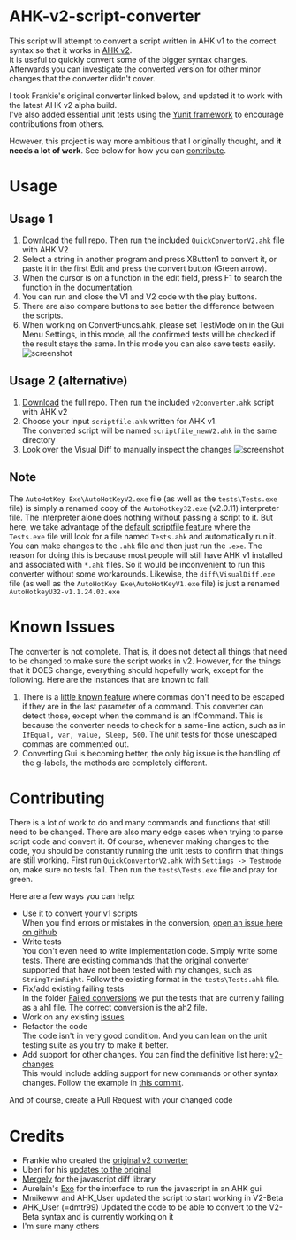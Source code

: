 # AHK-v2-script-converter
This script will attempt to convert a script written in AHK v1 to the correct syntax so that it works in [AHK v2](https://autohotkey.com/v2/).  
It is useful to quickly convert some of the bigger syntax changes. Afterwards you can investigate the converted version for other minor changes that the converter didn't cover.

I took Frankie's original converter linked below, and updated it to work with the latest AHK v2 alpha build.  
I've also added essential unit tests using the [Yunit framework](https://github.com/Uberi/Yunit) to encourage contributions from others.

However, this project is way more ambitious that I originally thought, and __it needs a lot of work__. See below for how you can [contribute](#contributing).

# Usage
## Usage 1
1. [Download](https://github.com/mmikeww/AHK-v2-script-converter/archive/master.zip) the full repo. Then run the included `QuickConvertorV2.ahk` file with AHK V2
2. Select a string in another program and press XButton1 to convert it, or paste it in the first Edit and press the convert button (Green arrow).
3. When the cursor is on a function in the edit field, press F1 to search the function in the documentation.
4. You can run and close the V1 and V2 code with the play buttons.
5. There are also compare buttons to see better the difference between the scripts.
6. When working on ConvertFuncs.ahk, please set TestMode on in the Gui Menu Settings, in this mode, all the confirmed tests will be checked if the result stays the same. In this mode you can also save tests easily.
![screenshot](https://github.com/mmikeww/AHK-v2-script-converter/blob/master/images/Quick%20Convertor%20V2.png)

## Usage 2 (alternative)
1. [Download](https://github.com/mmikeww/AHK-v2-script-converter/archive/master.zip) the full repo. Then run the included `v2converter.ahk` script with AHK v2
2. Choose your input `scriptfile.ahk` written for AHK v1.  
   The converted script will be named `scriptfile_newV2.ahk` in the same directory
3. Look over the Visual Diff to manually inspect the changes
![screenshot](https://github.com/mmikeww/AHK-v2-script-converter/blob/master/images/screenshot.jpg)

## Note
The `AutoHotKey Exe\AutoHotKeyV2.exe` file (as well as the `tests\Tests.exe` file) is simply a renamed copy of the `AutoHotkey32.exe` (v2.0.11) interpreter file. The interpreter alone does nothing without passing a script to it. But here, we take advantage of the [default scriptfile feature](https://lexikos.github.io/v2/docs/Scripts.htm#defaultfile) where the `Tests.exe` file will look for a file named `Tests.ahk` and automatically run it. You can make changes to the `.ahk` file and then just run the `.exe`. The reason for doing this is because most people will still have AHK v1 installed and associated with `*.ahk` files. So it would be inconvenient to run this converter without some workarounds. Likewise, the `diff\VisualDiff.exe` file (as well as the `AutoHotKey Exe\AutoHotKeyV1.exe` file) is just a renamed `AutoHotkeyU32-v1.1.24.02.exe`

# Known Issues
The converter is not complete. That is, it does not detect all things that need to be changed to make sure the script works in v2. However, for the things that it DOES change, everything should hopefully work, except for the following. Here are the instances that are known to fail:
1. There is a [little known feature](https://autohotkey.com/docs/commands/_EscapeChar.htm) where commas don't need to be escaped if they are in the last parameter of a command. This converter can detect those, except when the command is an IfCommand. This is because the converter needs to check for a same-line action, such as in `IfEqual, var, value, Sleep, 500`. The unit tests for those unescaped commas are commented out.
2. Converting Gui is becoming better, the only big issue is the handling of the g-labels, the methods are completely different.

# Contributing
There is a lot of work to do and many commands and functions that still need to be changed. There are also many edge cases when trying to parse script code and convert it. Of course, whenever making changes to the code, you should be constantly running the unit tests to confirm that things are still working.  First run `QuickConvertorV2.ahk` with `Settings -> Testmode` on, make sure no tests fail. Then run the `tests\Tests.exe` file and pray for green.

Here are a few ways you can help:

- Use it to convert your v1 scripts  
  When you find errors or mistakes in the conversion, [open an issue here on github](https://github.com/mmikeww/AHK-v2-script-converter/issues)
- Write tests  
  You don't even need to write implementation code. Simply write some tests. There are existing commands that the original converter supported that have not been tested with my changes, such as `StringTrimRight`. Follow the existing format in the `tests\Tests.ahk` file.
- Fix/add existing failing tests  
  In the folder [Failed conversions](https://github.com/mmikeww/AHK-v2-script-converter/tree/master/tests/Failed%20conversions) we put the tests that are currenly failing as a ah1 file. The correct conversion is the ah2 file.
- Work on any existing [issues](https://github.com/mmikeww/AHK-v2-script-converter/issues)
- Refactor the code  
  The code isn't in very good condition. And you can lean on the unit testing suite as you try to make it better.
- Add support for other changes. You can find the definitive list here: [v2-changes](https://autohotkey.com/v2/v2-changes.htm)  
  This would include adding support for new commands or other syntax changes. Follow the example in [this commit](https://github.com/mmikeww/AHK-v2-script-converter/commit/6f9fce882a846b15776431a4b27cac9a2aba30d3).

And of course, create a Pull Request with your changed code

# Credits
- Frankie who created the [original v2 converter](https://autohotkey.com/board/topic/65333-v2-script-converter/)
- Uberi for his [updates to the original](https://autohotkey.com/board/topic/65333-v2-script-converter/?p=419671)
- [Mergely](https://github.com/wickedest/Mergely) for the javascript diff library
- Aurelain's [Exo](https://autohotkey.com/boards/viewtopic.php?t=5714) for the interface to run the javascript in an AHK gui
- Mmikeww and AHK_User updated the script to start working in V2-Beta
- AHK_User (=dmtr99) Updated the code to be able to convert to the V2-Beta syntax and is currently working on it
- I'm sure many others
